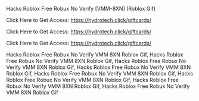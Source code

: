 Hacks Roblox Free Robux No Verify [VMM-8XN] (Roblox Gif)

Click Here to Get Access: https://hydrotech.click/giftcards/

Click Here to Get Access: https://hydrotech.click/giftcards/

Click Here to Get Access: https://hydrotech.click/giftcards/

Hacks Roblox Free Robux No Verify VMM 8XN Roblox Gif, Hacks Roblox Free Robux No Verify VMM 8XN Roblox Gif, Hacks Roblox Free Robux No Verify VMM 8XN Roblox Gif, Hacks Roblox Free Robux No Verify VMM 8XN Roblox Gif, Hacks Roblox Free Robux No Verify VMM 8XN Roblox Gif, Hacks Roblox Free Robux No Verify VMM 8XN Roblox Gif, Hacks Roblox Free Robux No Verify VMM 8XN Roblox Gif, Hacks Roblox Free Robux No Verify VMM 8XN Roblox Gif
